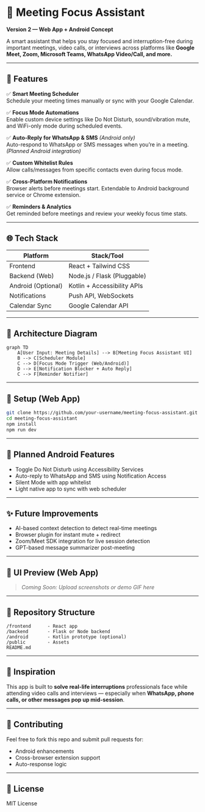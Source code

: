 
# 📵 Meeting Focus Assistant

**Version 2 — Web App + Android Concept**

A smart assistant that helps you stay focused and interruption-free during important meetings, video calls, or interviews across platforms like **Google Meet, Zoom, Microsoft Teams, WhatsApp Video/Call, and more.**

---

## 🚀 Features

✅ **Smart Meeting Scheduler**  
Schedule your meeting times manually or sync with your Google Calendar.

✅ **Focus Mode Automations**  
Enable custom device settings like Do Not Disturb, sound/vibration mute, and WiFi-only mode during scheduled events.

✅ **Auto-Reply for WhatsApp & SMS** *(Android only)*  
Auto-respond to WhatsApp or SMS messages when you’re in a meeting. *(Planned Android integration)*

✅ **Custom Whitelist Rules**  
Allow calls/messages from specific contacts even during focus mode.

✅ **Cross-Platform Notifications**  
Browser alerts before meetings start. Extendable to Android background service or Chrome extension.

✅ **Reminders & Analytics**  
Get reminded before meetings and review your weekly focus time stats.

---

## 🌐 Tech Stack

| Platform        | Stack/Tool               |
|-----------------|--------------------------|
| Frontend        | React + Tailwind CSS     |
| Backend (Web)   | Node.js / Flask (Pluggable) |
| Android (Optional) | Kotlin + Accessibility APIs |
| Notifications   | Push API, WebSockets     |
| Calendar Sync   | Google Calendar API      |

---

## 🧩 Architecture Diagram

```mermaid
graph TD
    A[User Input: Meeting Details] --> B[Meeting Focus Assistant UI]
    B --> C[Scheduler Module]
    C --> D[Focus Mode Trigger (Web/Android)]
    D --> E[Notification Blocker + Auto Reply]
    C --> F[Reminder Notifier]
```

---

## 🔧 Setup (Web App)

```bash
git clone https://github.com/your-username/meeting-focus-assistant.git
cd meeting-focus-assistant
npm install
npm run dev
```

---

## 📱 Planned Android Features

- Toggle Do Not Disturb using Accessibility Services
- Auto-reply to WhatsApp and SMS using Notification Access
- Silent Mode with app whitelist
- Light native app to sync with web scheduler

---

## ✨ Future Improvements

- AI-based context detection to detect real-time meetings
- Browser plugin for instant mute + redirect
- Zoom/Meet SDK integration for live session detection
- GPT-based message summarizer post-meeting

---

## 📸 UI Preview (Web App)

> *Coming Soon: Upload screenshots or demo GIF here*

---

## 📂 Repository Structure

```
/frontend      - React app
/backend       - Flask or Node backend
/android       - Kotlin prototype (optional)
/public        - Assets
README.md
```

---

## 🧠 Inspiration

This app is built to **solve real-life interruptions** professionals face while attending video calls and interviews — especially when **WhatsApp, phone calls, or other messages pop up mid-session**.

---

## 🤝 Contributing

Feel free to fork this repo and submit pull requests for:
- Android enhancements
- Cross-browser extension support
- Auto-response logic

---

## 📄 License

MIT License
